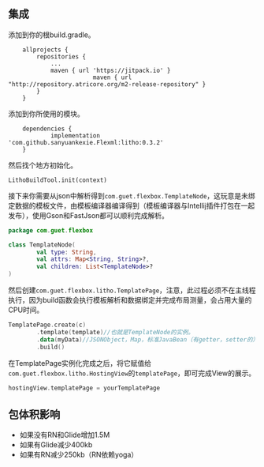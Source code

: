 ## 集成
添加到你的根build.gradle。

```
	allprojects {
		repositories {
			...
			maven { url 'https://jitpack.io' }
                        maven { url "http://repository.atricore.org/m2-release-repository" }
		}
	}
```

添加到你所使用的模块。

```
	dependencies {
	        implementation 'com.github.sanyuankexie.Flexml:litho:0.3.2'
	}
```
 
然后找个地方初始化。
```
LithoBuildTool.init(context)
```

接下来你需要从json中解析得到`com.guet.flexbox.TemplateNode`，这玩意是未绑定数据的模板文件，由模板编译器编译得到（模板编译器与Intellij插件打包在一起发布），使用Gson和FastJson都可以顺利完成解析。

```kotlin
package com.guet.flexbox

class TemplateNode(
        val type: String,
        val attrs: Map<String, String>?,
        val children: List<TemplateNode>?
)
```
然后创建`com.guet.flexbox.litho.TemplatePage`，注意，此过程必须不在主线程执行，因为build函数会执行模板解析和数据绑定并完成布局测量，会占用大量的CPU时间。
```kotlin
TemplatePage.create(c)
        .template(template)//也就是TemplateNode的实例。
        .data(myData)//JSONObject，Map，标准JavaBean（有getter，setter的）都可以。
        .build()
```
在TemplatePage实例化完成之后，将它赋值给`com.guet.flexbox.litho.HostingView`的`templatePage`，即可完成View的展示。
```kotlin
hostingView.templatePage = yourTemplatePage
```
## 包体积影响
* 如果没有RN和Glide增加1.5M
* 如果有Glide减少400kb
* 如果有RN减少250kb（RN依赖yoga）